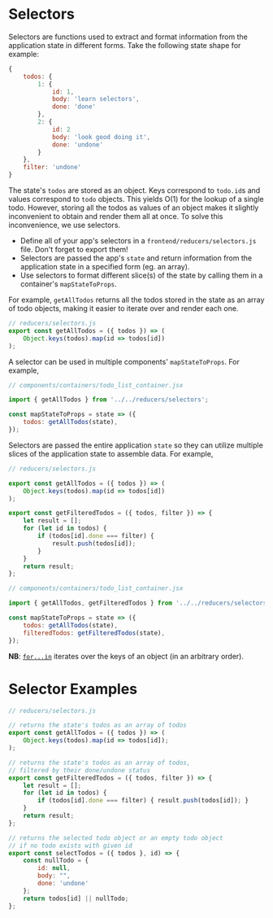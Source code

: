 # Selectors

Selectors are functions used to extract and format information from the
application state in different forms. Take the following state shape for
example:

```javascript
{
	todos: {
		1: {
			id: 1,
			body: 'learn selectors',
			done: 'done'
		},
		2: {
			id: 2
			body: 'look good doing it',
			done: 'undone'
		}
	},
	filter: 'undone'
}
```

The state's `todos` are stored as an object. Keys correspond to `todo.id`s and
values correspond to `todo` objects. This yields O(1) for the lookup of a single
todo. However, storing all the todos as values of an object makes it slightly
inconvenient to obtain and render them all at once. To solve this inconvenience,
we use selectors.

* Define all of your app's selectors in a `frontend/reducers/selectors.js` file. Don't forget to export them!
* Selectors are passed the app's `state` and return information from the application state in a specified form (eg. an array).
* Use selectors to format different slice(s) of the state by calling them in a container's `mapStateToProps`.

For example, `getAllTodos` returns all the todos stored in the state as an array
of todo objects, making it easier to iterate over and render each one.

```js
// reducers/selectors.js
export const getAllTodos = ({ todos }) => (
	Object.keys(todos).map(id => todos[id])
);
```

A selector can be used in multiple components' `mapStateToProps`. For example,

```js
// components/containers/todo_list_container.jsx

import { getAllTodos } from '../../reducers/selectors';

const mapStateToProps = state => ({
	todos: getAllTodos(state),
});
```

Selectors are passed the entire application `state` so they can utilize
multiple slices of the application state to assemble data. For example,

```js
// reducers/selectors.js

export const getAllTodos = ({ todos }) => (
	Object.keys(todos).map(id => todos[id])
);

export const getFilteredTodos = ({ todos, filter }) => {
	let result = [];
	for (let id in todos) {
		if (todos[id].done === filter) {
			result.push(todos[id]);
		}
	}
	return result;
};

```

```js
// components/containers/todo_list_container.jsx

import { getAllTodos, getFilteredTodos } from '../../reducers/selectors';

const mapStateToProps = state => ({
	todos: getAllTodos(state),
	filteredTodos: getFilteredTodos(state),
});
```

**NB**: [`for...in`][for-in] iterates over the keys of an object (in an arbitrary order).

[for-in]: https://developer.mozilla.org/en-US/docs/Web/JavaScript/Reference/Statements/for...in

# Selector Examples

```js
// reducers/selectors.js

// returns the state's todos as an array of todos
export const getAllTodos = ({ todos }) => (
	Object.keys(todos).map(id => todos[id]);
);

// returns the state's todos as an array of todos,
// filtered by their done/undone status
export const getFilteredTodos = ({ todos, filter }) => {
	let result = [];
	for (let id in todos) {
		if (todos[id].done === filter) { result.push(todos[id]); }
	}
	return result;
};

// returns the selected todo object or an empty todo object
// if no todo exists with given id
export const selectTodos = ({ todos }, id) => {
	const nullTodo = {
		id: null,
		body: "",
		done: 'undone'
	};
	return todos[id] || nullTodo;
};
```
